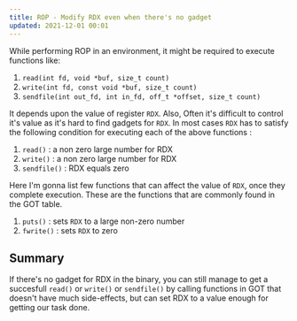 ```yaml
---
title: ROP - Modify RDX even when there's no gadget
updated: 2021-12-01 00:01
--- 
```


While performing ROP in an environment, it might be required to execute functions like:
1. `read(int fd, void *buf, size_t count)`
2. `write(int fd, const void *buf, size_t count)`
3. `sendfile(int out_fd, int in_fd, off_t *offset, size_t count)`

It depends upon the value of register `RDX`. Also, Often it's difficult to control it's value as it's hard to find gadgets for `RDX`. In most cases `RDX` has to satisfy the following condition for executing each of the above functions :
1. `read()` : a non zero large number for RDX
2. `write()` : a non zero large number for RDX
3. `sendfile()` : RDX equals zero

Here I'm gonna list few functions  that can affect the value of `RDX`, once they complete execution. These are the functions that are commonly found in the GOT table.

1. `puts()` : sets `RDX` to a large non-zero number
2. `fwrite()` : sets `RDX` to zero 

## Summary 

If there's no gadget for RDX in the binary, you can still manage to get a succesfull `read()` or `write()` or `sendfile()` by calling functions in GOT that doesn't have much side-effects, but can set RDX to a value enough for getting our task done. 